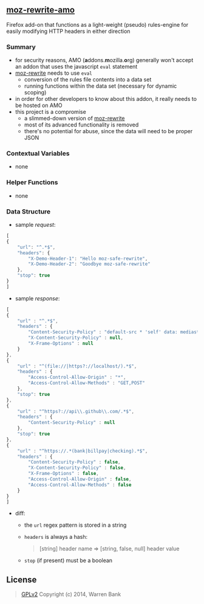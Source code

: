 ## [moz-rewrite-amo](https://github.com/warren-bank/moz-rewrite-amo)

Firefox add-on that functions as a light-weight (pseudo) rules-engine for easily modifying HTTP headers in either direction

### Summary

* for security reasons, AMO (<b>a</b>ddons.<b>m</b>ozilla.<b>o</b>rg) generally won't accept an addon that uses the javascript `eval` statement
* [moz-rewrite](https://github.com/warren-bank/moz-rewrite) needs to use `eval`
  * conversion of the rules file contents into a data set
  * running functions within the data set (necessary for dynamic scoping)
* in order for other developers to know about this addon, it really needs to be hosted on AMO
* this project is a compromise
  * a slimmed-down version of [moz-rewrite](https://github.com/warren-bank/moz-rewrite)
  * most of its advanced functionality is removed
  * there's no potential for abuse, since the data will need to be proper JSON

### Contextual Variables

* none

### Helper Functions

* none

### Data Structure

* sample _request_:

```javascript
[
{
    "url": "^.*$",
    "headers": {
        "X-Demo-Header-1": "Hello moz-safe-rewrite",
        "X-Demo-Header-2": "Goodbye moz-safe-rewrite"
    },
    "stop": true
}
]
```

* sample _response_:

```javascript
[
{
    "url" : "^.*$",
    "headers" : {
        "Content-Security-Policy" : "default-src * 'self' data: mediastream:;frame-ancestors *",
        "X-Content-Security-Policy" : null,
        "X-Frame-Options" : null
    }
},
{
    "url" : "^(file://|https?://localhost/).*$",
    "headers" : {
        "Access-Control-Allow-Origin" : "*",
        "Access-Control-Allow-Methods" : "GET,POST"
    },
    "stop": true
},
{
    "url" : "^https?://api\\.github\\.com/.*$",
    "headers" : {
        "Content-Security-Policy" : null
    },
    "stop": true
},
{
    "url" : "^https://.*(bank|billpay|checking).*$",
    "headers" : {
        "Content-Security-Policy" : false,
        "X-Content-Security-Policy" : false,
        "X-Frame-Options" : false,
        "Access-Control-Allow-Origin" : false,
        "Access-Control-Allow-Methods" : false
    }
}
]
```

* diff:
  * the `url` regex pattern is stored in a string
  * `headers` is always a hash:

      >  [string] header name &rArr; [string, false, null] header value
  * `stop` (if present) must be a boolean

## License
  > [GPLv2](http://www.gnu.org/licenses/gpl-2.0.txt)
  > Copyright (c) 2014, Warren Bank
